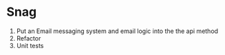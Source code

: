 # Snag

1. Put an Email messaging system and email logic into the the api method
2. Refactor
3. Unit tests